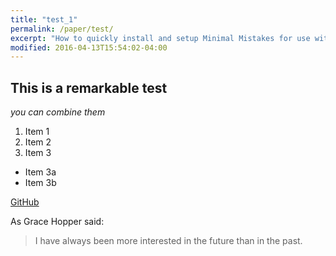 ```yaml
---
title: "test_1"
permalink: /paper/test/
excerpt: "How to quickly install and setup Minimal Mistakes for use with GitHub Pages."
modified: 2016-04-13T15:54:02-04:00
---
```


## This is a remarkable test

*you can *combine* them*

1. Item 1
2. Item 2
3. Item 3
* Item 3a
* Item 3b

[GitHub](http://github.com)

As Grace Hopper said:

> I have always been more interested
> in the future than in the past.
